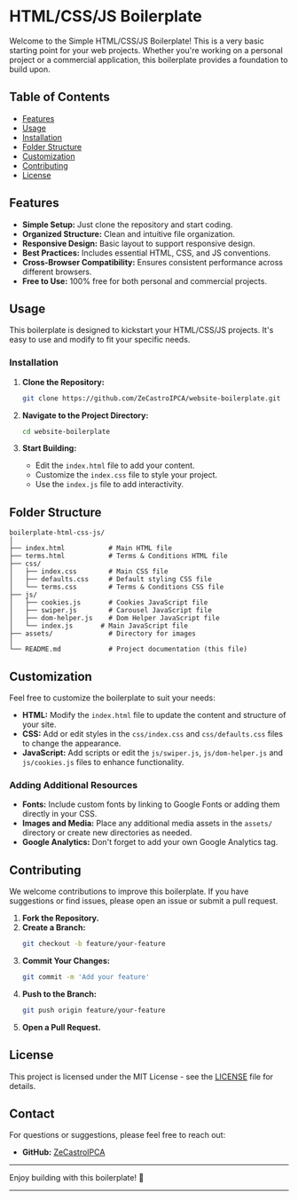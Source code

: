 # HTML/CSS/JS Boilerplate

Welcome to the Simple HTML/CSS/JS Boilerplate! This is a very basic starting point for your web projects. Whether you're working on a personal project or a commercial application, this boilerplate provides a foundation to build upon.

## Table of Contents

- [Features](#features)
- [Usage](#usage)
- [Installation](#installation)
- [Folder Structure](#folder-structure)
- [Customization](#customization)
- [Contributing](#contributing)
- [License](#license)

## Features

- **Simple Setup:** Just clone the repository and start coding.
- **Organized Structure:** Clean and intuitive file organization.
- **Responsive Design:** Basic layout to support responsive design.
- **Best Practices:** Includes essential HTML, CSS, and JS conventions.
- **Cross-Browser Compatibility:** Ensures consistent performance across different browsers.
- **Free to Use:** 100% free for both personal and commercial projects.

## Usage

This boilerplate is designed to kickstart your HTML/CSS/JS projects. It's easy to use and modify to fit your specific needs.

### Installation

1. **Clone the Repository:**
   ```bash
   git clone https://github.com/ZeCastroIPCA/website-boilerplate.git
   ```
2. **Navigate to the Project Directory:**

   ```bash
   cd website-boilerplate
   ```

3. **Start Building:**
   - Edit the `index.html` file to add your content.
   - Customize the `index.css` file to style your project.
   - Use the `index.js` file to add interactivity.

## Folder Structure

```plaintext
boilerplate-html-css-js/
│
├── index.html           # Main HTML file
├── terms.html           # Terms & Conditions HTML file
├── css/
│   ├── index.css        # Main CSS file
│   ├── defaults.css     # Default styling CSS file
│   └── terms.css        # Terms & Conditions CSS file
├── js/
│   ├── cookies.js       # Cookies JavaScript file
│   ├── swiper.js        # Carousel JavaScript file
│   ├── dom-helper.js    # Dom Helper JavaScript file
│   └── index.js       # Main JavaScript file
├── assets/              # Directory for images
│
└── README.md            # Project documentation (this file)
```

## Customization

Feel free to customize the boilerplate to suit your needs:

- **HTML:** Modify the `index.html` file to update the content and structure of your site.
- **CSS:** Add or edit styles in the `css/index.css` and `css/defaults.css` files to change the appearance.
- **JavaScript:** Add scripts or edit the `js/swiper.js`, `js/dom-helper.js` and `js/cookies.js` files to enhance functionality.

### Adding Additional Resources

- **Fonts:** Include custom fonts by linking to Google Fonts or adding them directly in your CSS.
- **Images and Media:** Place any additional media assets in the `assets/` directory or create new directories as needed.
- **Google Analytics:** Don't forget to add your own Google Analytics tag.

## Contributing

We welcome contributions to improve this boilerplate. If you have suggestions or find issues, please open an issue or submit a pull request.

1. **Fork the Repository.**
2. **Create a Branch:**
   ```bash
   git checkout -b feature/your-feature
   ```
3. **Commit Your Changes:**
   ```bash
   git commit -m 'Add your feature'
   ```
4. **Push to the Branch:**
   ```bash
   git push origin feature/your-feature
   ```
5. **Open a Pull Request.**

## License

This project is licensed under the MIT License - see the [LICENSE](LICENSE) file for details.

## Contact

For questions or suggestions, please feel free to reach out:

- **GitHub:** [ZeCastroIPCA](https://github.com/ZeCastroIPCA)

---

Enjoy building with this boilerplate! 🎉

---
